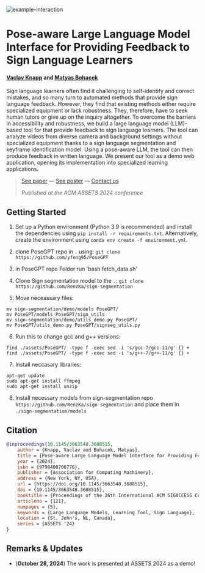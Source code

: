 
![example-interaction](https://github.com/user-attachments/assets/638656a5-3091-48bc-b813-fe63ecbf57aa)

# Pose-aware Large Language Model Interface for Providing Feedback to Sign Language Learners

#### [Vaclav Knapp](https://www.linkedin.com/in/václav-knapp-7696b624a/) and [Matyas Bohacek](https://www.matyasbohacek.com)

Sign language learners often find it challenging to self-identify and correct mistakes, and so many turn to automated methods that provide sign language feedback. However, they find that existing methods either require specialized equipment or lack robustness. They, therefore, have to seek human tutors or give up on the inquiry altogether. To overcome the barriers in accessibility and robustness, we build a large language model (LLM)-based tool for that provide feedback to sign language learners. The tool can analyze videos from diverse camera and background settings without specialized equipment thanks to a sign language segmentation and keyframe identification model. Using a pose-aware LLM, the tool can then produce feedback in written language. We present our tool as a demo web application, opening its implementation into specialized learning applications.

> [See paper](https://dl.acm.org/doi/10.1145/3663548.3688515) — [See poster]() — [Contact us](mailto:maty-at-stanford-dot-edu)
> 
> _Published at the ACM ASSETS 2024 conference_

## Getting Started

1. Set up a Python environment (Python 3.9 is recommended) and install the dependencies using `pip install -r requirements.txt`. Alternatively, create the environment using `conda env create -f environment.yml`.

2. clone PoseGPT repo in `.` using: `git clone https://github.com/yfeng95/PoseGPT`

3. in PoseGPT repo Folder run 'bash fetch_data.sh'

4. Clone Sign segmentation model to the `.`: `git clone https://github.com/RenzKa/sign-segmentation`

5. Move neceassary files: 
```shell
mv sign-segmentation/demo/models PoseGPT/
mv PoseGPT/models PoseGPT/sign_utils
mv sign-segmentation/demo/utils_demo.py PoseGPT/
mv PoseGPT/utils_demo.py PoseGPT/signseg_utils.py
```

6. Run this to change gcc and g++ versions:
```shell
find ./assets/PoseGPT/ -type f -exec sed -i 's/gcc-7/gcc-11/g' {} +
find ./assets/PoseGPT/ -type f -exec sed -i 's/g++-7/g++-11/g' {} +
```

7. Install neccasary libraries:
```shell
apt-get update 
sudo apt-get install ffmpeg
sudo apt-get install unzip
```

8. Install necessary models from sign-segmentation repo `https://github.com/RenzKa/sign-segmentation` and place them in `./sign-segmentation/models`





## Citation

```bibtex
@inproceedings{10.1145/3663548.3688515,
    author = {Knapp, Vaclav and Bohacek, Matyas},
    title = {Pose-aware Large Language Model Interface for Providing Feedback to Sign Language Learners},
    year = {2024},
    isbn = {9798400706776},
    publisher = {Association for Computing Machinery},
    address = {New York, NY, USA},
    url = {https://doi.org/10.1145/3663548.3688515},
    doi = {10.1145/3663548.3688515},
    booktitle = {Proceedings of the 26th International ACM SIGACCESS Conference on Computers and Accessibility},
    articleno = {121},
    numpages = {5},
    keywords = {Large Language Models, Learning Tool, Sign Language},
    location = {St. John's, NL, Canada},
    series = {ASSETS '24}
}
```

## Remarks & Updates

- (**October 28, 2024**) The work is presented at ASSETS 2024 as a demo!

